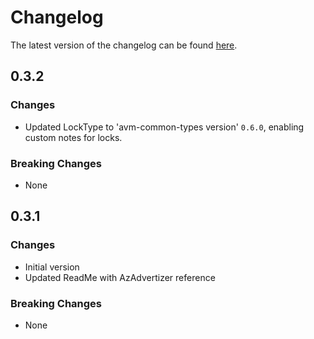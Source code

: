 # Changelog

The latest version of the changelog can be found [here](https://github.com/Azure/bicep-registry-modules/blob/main/avm/res/resource-graph/query/CHANGELOG.md).

## 0.3.2

### Changes

- Updated LockType to 'avm-common-types version' `0.6.0`, enabling custom notes for locks.

### Breaking Changes

- None

## 0.3.1

### Changes

- Initial version
- Updated ReadMe with AzAdvertizer reference

### Breaking Changes

- None

